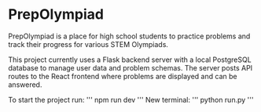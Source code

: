 # PrepOlympiad

PrepOlympiad is a place for high school students to practice problems and track their progress for various STEM Olympiads.

This project currently uses a Flask backend server with a local PostgreSQL database to manage user data and problem schemas. The server posts API routes to the React frontend where problems are displayed and can be answered. 

To start the project run:
'''
npm run dev
'''
New terminal:
'''
python run.py
'''
